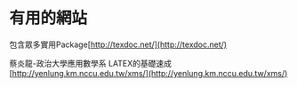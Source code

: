 # 有用的網站

包含眾多實用Package[http://texdoc.net/](http://texdoc.net/)

 蔡炎龍-政治大學應用數學系  LATEX的基礎速成[http://yenlung.km.nccu.edu.tw/xms/](http://yenlung.km.nccu.edu.tw/xms/)

